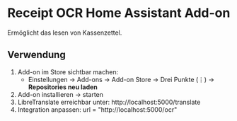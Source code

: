 # Receipt OCR Home Assistant Add-on
Ermöglicht das lesen von Kassenzettel. 

## Verwendung
1. Add-on im Store sichtbar machen:
   - Einstellungen → Add-ons → Add-on Store → Drei Punkte (⋮) → **Repositories neu laden**
2. Add-on installieren → starten
3. LibreTranslate erreichbar unter:
   http://localhost:5000/translate
4. Integration anpassen:
   url = "http://localhost:5000/ocr"

